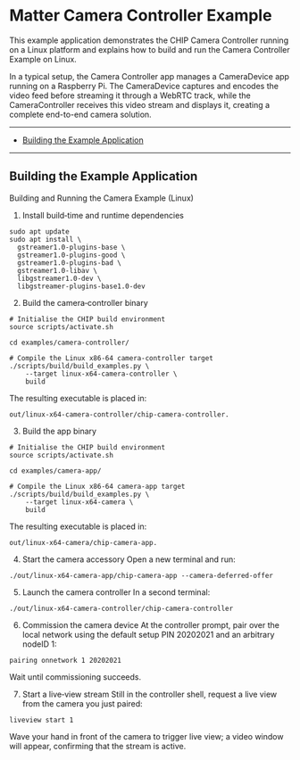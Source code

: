 # Matter Camera Controller Example

This example application demonstrates the CHIP Camera Controller running on a
Linux platform and explains how to build and run the Camera Controller Example
on Linux.

In a typical setup, the Camera Controller app manages a CameraDevice app running
on a Raspberry Pi. The CameraDevice captures and encodes the video feed before
streaming it through a WebRTC track, while the CameraController receives this
video stream and displays it, creating a complete end-to-end camera solution.

---

-   [Building the Example Application](#building-the-example-application)

---

## Building the Example Application

Building and Running the Camera Example (Linux)

1. Install build‑time and runtime dependencies

```
sudo apt update
sudo apt install \
  gstreamer1.0-plugins-base \
  gstreamer1.0-plugins-good \
  gstreamer1.0-plugins-bad \
  gstreamer1.0-libav \
  libgstreamer1.0-dev \
  libgstreamer-plugins-base1.0-dev
```

2. Build the camera‑controller binary

```
# Initialise the CHIP build environment
source scripts/activate.sh

cd examples/camera-controller/

# Compile the Linux x86‑64 camera‑controller target
./scripts/build/build_examples.py \
    --target linux-x64-camera-controller \
    build
```

The resulting executable is placed in:

```
out/linux-x64-camera-controller/chip-camera-controller.
```

3. Build the app binary

```
# Initialise the CHIP build environment
source scripts/activate.sh

cd examples/camera-app/

# Compile the Linux x86‑64 camera‑app target
./scripts/build/build_examples.py \
    --target linux-x64-camera \
    build
```

The resulting executable is placed in:

```
out/linux-x64-camera/chip-camera-app.
```

4. Start the camera accessory Open a new terminal and run:

```
./out/linux-x64-camera-app/chip-camera-app --camera-deferred-offer
```

5. Launch the camera controller In a second terminal:

```
./out/linux-x64-camera-controller/chip-camera-controller
```

6. Commission the camera device At the controller prompt, pair over the local
   network using the default setup PIN 20202021 and an arbitrary nodeID 1:

```
pairing onnetwork 1 20202021
```

Wait until commissioning succeeds.

7. Start a live‑view stream Still in the controller shell, request a live view
   from the camera you just paired:

```
liveview start 1
```

Wave your hand in front of the camera to trigger live view; a video window will
appear, confirming that the stream is active.

